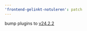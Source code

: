 ```yaml
---
'frontend-gelinkt-notuleren': patch
---
```


bump plugins to [v24.2.2](https://github.com/lblod/ember-rdfa-editor-lblod-plugins/releases/tag/v24.2.2)
